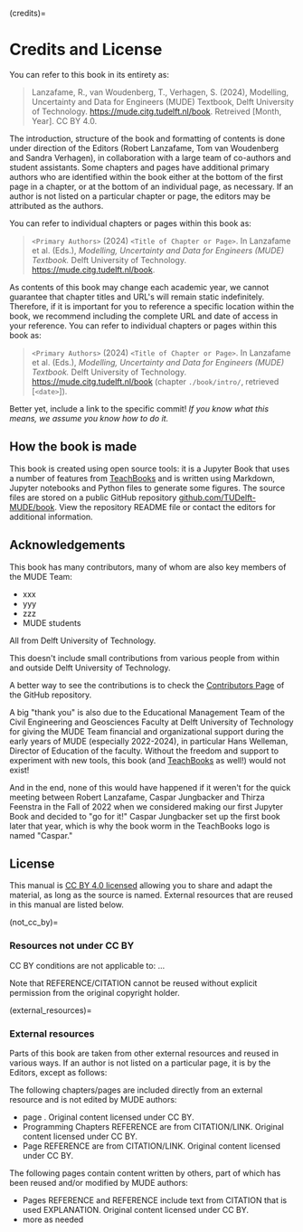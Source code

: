 (credits)=
# Credits and License

You can refer to this book in its entirety as:

> Lanzafame, R., van Woudenberg, T., Verhagen, S. (2024), Modelling, Uncertainty and Data for Engineers (MUDE) Textbook, Delft University of Technology. https://mude.citg.tudelft.nl/book. Retreived [Month, Year]. CC BY 4.0.

The introduction, structure of the book and formatting of contents is done under direction of the Editors (Robert Lanzafame, Tom van Woudenberg and Sandra Verhagen), in collaboration with a large team of co-authors and student assistants. Some chapters and pages have additional primary authors who are identified within the book either at the bottom of the first page in a chapter, or at the bottom of an individual page, as necessary. If an author is not listed on a particular chapter or page, the editors may be attributed as the authors.

You can refer to individual chapters or pages within this book as:

> `<Primary Authors>` (2024) `<Title of Chapter or Page>`. In Lanzafame et al. (Eds.), _Modelling, Uncertainty and Data for Engineers (MUDE) Textbook._ Delft University of Technology. https://mude.citg.tudelft.nl/book.

As contents of this book may change each academic year, we cannot guarantee that chapter titles and URL's will remain static indefinitely. Therefore, if it is important for you to reference a specific location within the book, we recommend including the complete URL and date of access in your reference. You can refer to individual chapters or pages within this book as:

> `<Primary Authors>` (2024) `<Title of Chapter or Page>`. In Lanzafame et al. (Eds.), _Modelling, Uncertainty and Data for Engineers (MUDE) Textbook._ Delft University of Technology. https://mude.citg.tudelft.nl/book (chapter `./book/intro/`, retrieved [`<date>`]).

Better yet, include a link to the specific commit! _If you know what this means, we assume you know how to do it._

## How the book is made

This book is created using open source tools: it is a Jupyter Book that uses a number of features from [TeachBooks](https://teachbooks.io/) and is written using Markdown, Jupyter notebooks and Python files to generate some figures. The source files are stored on a public GitHub repository [github.com/TUDelft-MUDE/book](https://github.com/tudelft-mude/book/). View the repository README file or contact the editors for additional information.

## Acknowledgements

This book has many contributors, many of whom are also key members of the MUDE Team:

- xxx
- yyy
- zzz
- MUDE students 

All from Delft University of Technology.

This doesn't include small contributions from various people from within and outside Delft University of Technology.

A better way to see the contributions is to check the [Contributors Page](https://github.com/TUDelft-MUDE/book/graphs/contributors) of the GitHub repository.

A big "thank you" is also due to the Educational Management Team of the Civil Engineering and Geosciences Faculty at Delft University of Technology for giving the MUDE Team financial and organizational support during the early years of MUDE (especially 2022-2024), in particular Hans Welleman, Director of Education of the faculty. Without the freedom and support to experiment with new tools, this book (and [TeachBooks](https://teachbooks.io/) as well!) would not exist!

And in the end, none of this would have happened if it weren't for the quick meeting between Robert Lanzafame, Caspar Jungbacker and Thirza Feenstra in the Fall of 2022 when we considered making our first Jupyter Book and decided to "go for it!" Caspar Jungbacker set up the first book later that year, which is why the book worm in the TeachBooks logo is named "Caspar."

## License

This manual is [CC BY 4.0 licensed](https://creativecommons.org/licenses/by/4.0/) allowing you to share and adapt the material, as long as the source is named. External resources that are reused in this manual are listed below.

(not_cc_by)=
### Resources not under CC BY

CC BY conditions are not applicable to: ...



Note that REFERENCE/CITATION cannot be reused without explicit permission from the original copyright holder.

(external_resources)=
### External resources

Parts of this book are taken from other external resources and reused in various ways. If an author is not listed on a particular page, it is by the Editors, except as follows:

The following chapters/pages are included directly from an external resource and is not edited by MUDE authors:

- page [](./external/learn-python/book/08/sympy.ipynb). Original content licensed under CC BY.
- Programming Chapters REFERENCE are from CITATION/LINK. Original content licensed under CC BY.
- Page REFERENCE are from CITATION/LINK. Original content licensed under CC BY.

The following pages contain content written by others, part of which has been reused and/or modified by MUDE authors:
- Pages REFERENCE and REFERENCE include text from CITATION that is used EXPLANATION. Original content licensed under CC BY. 
- more as needed





